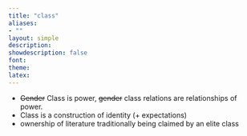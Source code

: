 ```yaml
---
title: "class"
aliases:
- ""
layout: simple
description: 
showdescription: false
font: 
theme: 
latex: 
---
```


- ~~Gender~~ Class is power, ~~gender~~ class relations are relationships of power.
- Class is a construction of identity (+ expectations)
- ownership of literature traditionally being claimed by an elite class
